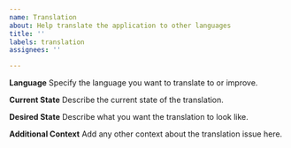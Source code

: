 ```yaml
---
name: Translation
about: Help translate the application to other languages
title: ''
labels: translation
assignees: ''

---
```


**Language**
Specify the language you want to translate to or improve.

**Current State**
Describe the current state of the translation.

**Desired State**
Describe what you want the translation to look like.

**Additional Context**
Add any other context about the translation issue here.
